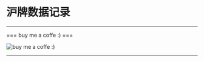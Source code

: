 # 沪牌数据记录




<!--more-->






---

=== buy me a coffe :) ===


![buy me a coffe :)](https://unclehuzi.github.io/about/wechatPay.jpg#center)

--- 




<head> 
    <script defer src="https://use.fontawesome.com/releases/v5.0.13/js/all.js"></script> 
    <script defer src="https://use.fontawesome.com/releases/v5.0.13/js/v4-shims.js"></script> 
</head> 
<link rel="stylesheet" href="https://use.fontawesome.com/releases/v5.0.13/css/all.css">

